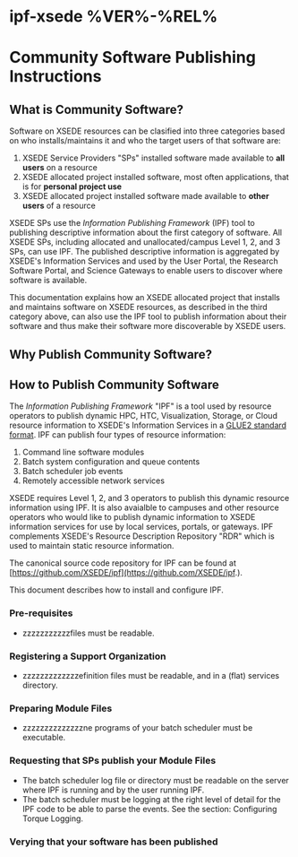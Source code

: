 # ipf-xsede %VER%-%REL%
# Community Software Publishing Instructions  
## What is Community Software?

Software on XSEDE resources can be clasified into three categories based on who installs/maintains it and who the target
users of that software are:
1. XSEDE Service Providers "SPs" installed software made available to **all users** on a resource
2. XSEDE allocated project installed software, most often applications, that is for **personal project use**
3. XSEDE allocated project installed software made available to **other users** of a resource

XSEDE SPs use the *Information Publishing Framework* (IPF) tool to publishing descriptive information about the first
category of software. All XSEDE SPs, including allocated and unallocated/campus Level 1, 2, and 3 SPs, can use IPF.
The published descriptive information is aggregated by XSEDE's Information Services and used by the User Portal, the
Research Software Portal, and Science Gateways to enable users to discover where software is available.

This documentation explains how an XSEDE allocated project that installs and maintains software on XSEDE resources,
as described in the third category above, can also use the IPF tool to publish information about their software and
thus make their software more discoverable by XSEDE users.

## Why Publish Community Software?



## How to Publish Community Software

The *Information Publishing Framework* "IPF" is a tool used by resource operators to publish dynamic
HPC, HTC, Visualization, Storage, or Cloud resource information to XSEDE's Information Services in a
[GLUE2 standard format](https://www.ogf.org/documents/GFD.147.pdf).
IPF can publish four types of resource information:
 1. Command line software modules 
 2. Batch system configuration and queue contents
 3. Batch scheduler job events
 4. Remotely accessible network services

XSEDE requires Level 1, 2, and 3 operators to publish this dynamic resource information using IPF.
It is also avaialble to campuses and other resource operators who would like to publish dynamic
information to XSEDE information services for use by local services, portals, or gateways. 
IPF complements XSEDE's Resource Description Repository "RDR" which is used to maintain
static resource information. 

The canonical source code repository for IPF can be found at [https://github.com/XSEDE/ipf](https://github.com/XSEDE/ipf.).

This document describes how to install and configure IPF.

### Pre-requisites
- zzzzzzzzzzzfiles must be readable.

### Registering a Support Organization
- zzzzzzzzzzzzzefinition files must be readable, and in a (flat) services directory.

### Preparing Module Files
- zzzzzzzzzzzzzzne programs of your batch scheduler must be executable.

### Requesting that SPs publish your Module Files
- The batch scheduler log file or directory must be readable on the server where IPF is running and by the user running IPF.
- The batch scheduler must be logging at the right level of detail for the IPF code to be able to parse the events.  See the section: Configuring Torque Logging.

### Verying that your software has been published
